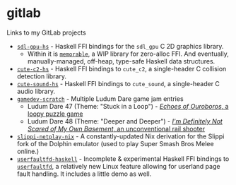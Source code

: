 # gitlab
Links to my GitLab projects

- [`sdl-gpu-hs`](https://gitlab.com/macaroni.dev/sdl-gpu-hs) - Haskell FFI bindings for the `sdl_gpu` C 2D graphics library. 
  - Within it is [`memorable`](https://gitlab.com/macaroni.dev/sdl-gpu-hs/-/blob/master/src/Memorable.hs), a WIP library for zero-alloc FFI. And eventually, manually-managed, off-heap, type-safe Haskell data structures. 
- [`cute-c2-hs`](https://gitlab.com/macaroni.dev/cute-c2-hs) - Haskell FFI bindings to `cute_c2`, a single-header C collision detection library.
- [`cute-sound-hs`](https://gitlab.com/macaroni.dev/cute-sound-hs) - Haskell FFI bindings to `cute_sound`, a single-header C audio library.
- [`gamedev-scratch`](https://gitlab.com/macaroni.dev/gamedev-scratch) - Multiple Ludum Dare game jam entries
  - Ludum Dare 47 (Theme: "Stuck in a Loop") - [*Echoes of Ouroboros*, a loopy puzzle game](https://ldjam.com/events/ludum-dare/47/echoes-of-ouroboros)
  - Ludum Dare 48 (Theme: "Deeper and Deeper") - [*I'm Definitely Not Scared of My Own Basement*, an unconventional rail shooter](https://ldjam.com/events/ludum-dare/48/im-definitely-not-scared-of-my-own-basement)
- [`slippi-netplay-nix`](https://gitlab.com/ramirez7/slippi-netplay-nix) - A constantly-updated Nix derivation for the Slippi fork of the Dolphin emulator (used to play Super Smash Bros Melee online.)
- [`userfaultfd-haskell`](https://gitlab.com/ramirez7/userfaultfd-haskell) - Incomplete & experimental Haskell FFI bindings to [`userfaultfd`](https://www.kernel.org/doc/html/latest/admin-guide/mm/userfaultfd.html), a relatively new Linux feature allowing for userland page fault handling. It includes a little demo as well. 
